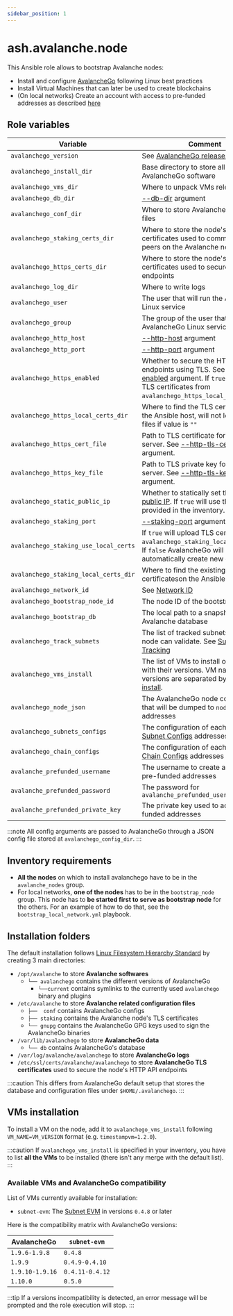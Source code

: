 ```yaml
---
sidebar_position: 1
---
```


# ash.avalanche.node

This Ansible role allows to bootstrap Avalanche nodes:

- Install and configure [AvalancheGo](https://github.com/ava-labs/avalanchego) following Linux best practices
- Install Virtual Machines that can later be used to create blockchains
- (On local networks) Create an account with access to pre-funded addresses as described [here](https://docs.avax.network/build/tutorials/platform/fund-a-local-test-network)

## Role variables

| Variable                              | Comment                                                                                                                                                                                                                                                               | Default value                                                      |
| ------------------------------------- | --------------------------------------------------------------------------------------------------------------------------------------------------------------------------------------------------------------------------------------------------------------------- | ------------------------------------------------------------------ |
| `avalanchego_version`                 | See [AvalancheGo releases](https://github.com/ava-labs/avalanchego/releases)                                                                                                                                                                                          | `1.9.6`                                                            |
| `avalanchego_install_dir`             | Base directory to store all AvalancheGo software                                                                                                                                                                                                                      | `/opt/avalanche/avalanchego`                                       |
| `avalanchego_vms_dir`                 | Where to unpack VMs releases                                                                                                                                                                                                                                          | `/opt/avalanche/vms`                                               |
| `avalanchego_db_dir`                  | [--db-dir](https://docs.avax.network/build/references/avalanchego-config-flags#--db-dir-string-file-path) argument                                                                                                                                                    | `/var/lib/avalanchego/db`                                          |
| `avalanchego_conf_dir`                | Where to store AvalancheGo config files                                                                                                                                                                                                                               | `/etc/avalanche/avalanchego/conf`                                  |
| `avalanchego_staking_certs_dir`       | Where to store the node's TLS certificates used to communicate with peers on the Avalanche network                                                                                                                                                                    | `/etc/avalanche/avalanchego/staking`                               |
| `avalanchego_https_certs_dir`         | Where to store the node's TLS certificates used to secure HTTP API endpoints                                                                                                                                                                                          | `/etc/ssl/certs/avalanche/avalanchego`                             |
| `avalanchego_log_dir`                 | Where to write logs                                                                                                                                                                                                                                                   | `/var/log/avalanche/avalanchego`                                   |
| `avalanchego_user`                    | The user that will run the AvalancheGo Linux service                                                                                                                                                                                                                  | `avalanche`                                                        |
| `avalanchego_group`                   | The group of the user that will run the AvalancheGo Linux service                                                                                                                                                                                                     | `avalanche`                                                        |
| `avalanchego_http_host`               | [--http-host](https://docs.avax.network/build/references/avalanchego-config-flags#--http-host-string) argument                                                                                                                                                        | `127.0.0.1`                                                        |
| `avalanchego_http_port`               | [--http-port](https://docs.avax.network/build/references/avalanchego-config-flags#--http-port-int) argument                                                                                                                                                           | `9650`                                                             |
| `avalanchego_https_enabled`           | Whether to secure the HTTP API endpoints using TLS. See [--http-tls-enabled](https://docs.avax.network/nodes/maintain/avalanchego-config-flags#--http-tls-enabled-boolean) argument. If `true` will upload TLS certificates from `avalanchego_https_local_certs_dir`. | `false`                                                            |
| `avalanchego_https_local_certs_dir`   | Where to find the TLS certificates on the Ansible host, will not lookup for files if value is `""`                                                                                                                                                                    | `"{{ playbook_dir }}/files/https"`                                 |
| `avalanchego_https_cert_file`         | Path to TLS certificate for the HTTPS server. See [--http-tls-cert-file](https://docs.avax.network/nodes/maintain/avalanchego-config-flags#--http-tls-cert-file-string-file-path) argument.                                                                           | `"{{ avalanchego_https_certs_dir }}/{{ inventory_hostname }}.crt"` |
| `avalanchego_https_key_file`          | Path to TLS private key for the HTTPS server. See [--http-tls-key-file](https://docs.avax.network/nodes/maintain/avalanchego-config-flags#--http-tls-key-file-string-file-path) argument.                                                                             | `"{{ avalanchego_https_certs_dir }}/{{ inventory_hostname }}.key"` |
| `avalanchego_static_public_ip`        | Whether to statically set the node's [public IP](https://docs.avax.network/build/references/avalanchego-config-flags#public-ip). If `true` will use the IP provided in the inventory.                                                                                 | `true`                                                             |
| `avalanchego_staking_port`            | [--staking-port](https://docs.avax.network/build/references/avalanchego-config-flags#--staking-port-int) argument                                                                                                                                                     | `9651`                                                             |
| `avalanchego_staking_use_local_certs` | If `true` will upload TLS certificatesfrom `avalanchego_staking_local_certs_dir`. If `false` AvalancheGo will automatically create new certs.                                                                                                                         | `false`                                                            |
| `avalanchego_staking_local_certs_dir` | Where to find the existing certificateson the Ansible host                                                                                                                                                                                                            | `"{{ playbook_dir }}/files/staking"`                               |
| `avalanchego_network_id`              | See [Network ID](https://docs.avax.network/build/references/avalanchego-config-flags/#network-id)                                                                                                                                                                     | `fuji`                                                             |
| `avalanchego_bootstrap_node_id`       | The node ID of the bootstrap node                                                                                                                                                                                                                                     | `NodeID-7Xhw2mDxuDS44j42TCB6U5579esbSt3Lg`                         |
| `avalanchego_bootstrap_db`            | The local path to a snapshot of Avalanche database                                                                                                                                                                                                                    | `""`                                                               |
| `avalanchego_track_subnets`           | The list of tracked subnets that the node can validate. See [Subnet Tracking](https://docs.avax.network/nodes/maintain/avalanchego-config-flags#subnet-tracking)                                                                                                      | `[]`                                                               |
| `avalanchego_vms_install`             | The list of VMs to install on the node with their versions. VM names and versions are separated by `=`. See [VMs install](#vms-installation).                                                                                                                         | `[]`                                                               |
| `avalanchego_node_json`               | The AvalancheGo node configuration that will be dumped to `node.json` addresses                                                                                                                                                                                       | NA                                                                 |
| `avalanchego_subnets_configs`         | The configuration of each subnet. See [Subnet Configs](https://docs.avax.network/nodes/maintain/subnet-configs) addresses                                                                                                                                             | `{}`                                                               |
| `avalanchego_chain_configs`           | The configuration of each chain. See [Chain Configs](https://docs.avax.network/nodes/maintain/chain-config-flags) addresses                                                                                                                                           | `{ C: { state-sync-enabled: true }}`                               |
| `avalanche_prefunded_username`        | The username to create and link to pre-funded addresses                                                                                                                                                                                                               | `ewoq`                                                             |
| `avalanche_prefunded_password`        | The password for `avalanche_prefunded_username`                                                                                                                                                                                                                       | `I_l1ve_@_Endor`                                                   |
| `avalanche_prefunded_private_key`     | The private key used to access pre-funded addresses                                                                                                                                                                                                                   | `PrivateKey-ewoqjP7PxY4yr3iLTpLisriqt94hdyDFNgchSxGGztUrTXtNN`     |

:::note
All config arguments are passed to AvalancheGo through a JSON config file stored at `avalanchego_config_dir`.
:::

## Inventory requirements

- **All the nodes** on which to install avalanchego have to be in the `avalanche_nodes` group.
- For local networks, **one of the nodes** has to be in the `bootstrap_node` group. This node has to **be started first to serve as bootstrap node** for the others. For an example of how to do that, see the `bootstrap_local_network.yml` playbook.

## Installation folders

The default installation follows [Linux Filesystem Hierarchy Standard](https://refspecs.linuxfoundation.org/FHS_3.0/fhs-3.0.html) by creating 3 main directories:

- `/opt/avalanche` to store **Avalanche softwares**
  - `└── avalanchego` contains the different versions of AvalancheGo
    - `└──current` contains symlinks to the currently used `avalanchego` binary and plugins
- `/etc/avalanche` to store **Avalanche related configuration files**
  - `├──  conf` contains AvalancheGo configs
  - `├── staking` contains the Avalanche node's TLS certificates
  - `└── gnupg` contains the AvalancheGo GPG keys used to sign the AvalancheGo binaries
- `/var/lib/avalanchego` to store **AvalancheGo data**
  - `└── db` contains AvalancheGo's database
- `/var/log/avalanche/avalanchego` to store **AvalancheGo logs**
- `/etc/ssl/certs/avalanche/avalanchego` to store **AvalancheGo TLS certificates** used to secure the node's HTTP API endpoints

:::caution
This differs from AvalancheGo default setup that stores the database and configuration files under `$HOME/.avalanchego`.
:::

## VMs installation

To install a VM on the node, add it to `avalanchego_vms_install` following `VM_NAME=VM_VERSION` format (e.g. `timestampvm=1.2.0`).

:::caution
If `avalanchego_vms_install` is specified in your inventory, you have to list **all the VMs** to be installed (there isn't any merge with the default list).
:::

### Available VMs and AvalancheGo compatibility

List of VMs currently available for installation:

- `subnet-evm`: The [Subnet EVM](https://github.com/ava-labs/subnet-evm) in versions `0.4.8` or later

Here is the compatibility matrix with AvalancheGo versions:

| AvalancheGo     | `subnet-evm`    |
| --------------- | --------------- |
| `1.9.6-1.9.8`   | `0.4.8`         |
| `1.9.9`         | `0.4.9-0.4.10`  |
| `1.9.10-1.9.16` | `0.4.11-0.4.12` |
| `1.10.0`        | `0.5.0`         |

:::tip
If a versions incompatibility is detected, an error message will be prompted and the role execution will stop.
:::

